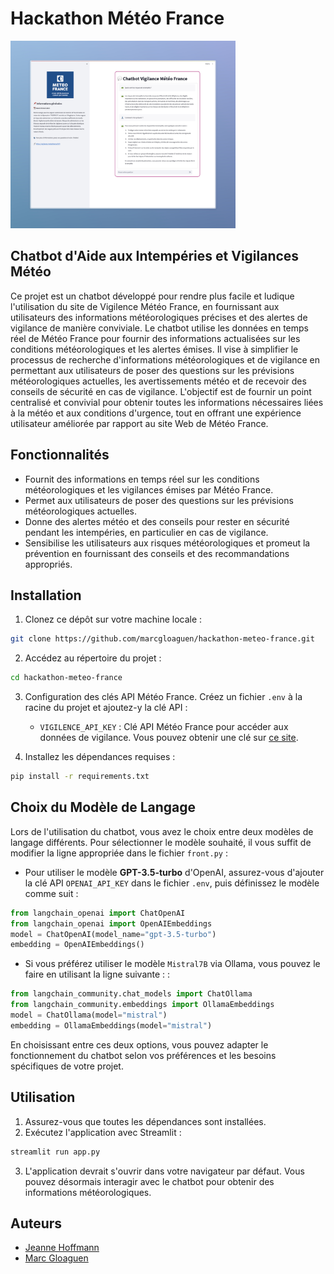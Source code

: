 # Hackathon Météo France
<img src=screenshot.jpeg alt="Screenshot" style="max-height: 300px;" />


## Chatbot d'Aide aux Intempéries et Vigilances Météo
Ce projet est un chatbot développé pour rendre plus facile et ludique l'utilisation du site de Vigilence Météo France, en fournissant aux utilisateurs des informations météorologiques précises et des alertes de vigilance de manière conviviale. Le chatbot utilise les données en temps réel de Météo France pour fournir des informations actualisées sur les conditions météorologiques et les alertes émises. Il vise à simplifier le processus de recherche d'informations météorologiques et de vigilance en permettant aux utilisateurs de poser des questions sur les prévisions météorologiques actuelles, les avertissements météo et de recevoir des conseils de sécurité en cas de vigilance. L'objectif est de fournir un point centralisé et convivial pour obtenir toutes les informations nécessaires liées à la météo et aux conditions d'urgence, tout en offrant une expérience utilisateur améliorée par rapport au site Web de Météo France.

## Fonctionnalités

- Fournit des informations en temps réel sur les conditions météorologiques et les vigilances émises par Météo France.
- Permet aux utilisateurs de poser des questions sur les prévisions météorologiques actuelles.
- Donne des alertes météo et des conseils pour rester en sécurité pendant les intempéries, en particulier en cas de vigilance.
- Sensibilise les utilisateurs aux risques météorologiques et promeut la prévention en fournissant des conseils et des recommandations appropriés.

## Installation

1. Clonez ce dépôt sur votre machine locale :

```bash
git clone https://github.com/marcgloaguen/hackathon-meteo-france.git
```
2. Accédez au répertoire du projet :
````bash la de
cd hackathon-meteo-france
````
3. Configuration des clés API Météo France. Créez un fichier `.env` à la racine du projet et ajoutez-y la clé API :
   - `VIGILENCE_API_KEY` : Clé API Météo France pour accéder aux données de vigilance. Vous pouvez obtenir une clé sur [ce site](https://portail-api.meteofrance.fr/web/fr/api/DonneesPubliquesVigilance).

4. Installez les dépendances requises :
````bash
pip install -r requirements.txt
````

## Choix du Modèle de Langage

Lors de l'utilisation du chatbot, vous avez le choix entre deux modèles de langage différents. Pour sélectionner le modèle souhaité, il vous suffit de modifier la ligne appropriée dans le fichier `front.py` :

- Pour utiliser le modèle **GPT-3.5-turbo** d'OpenAI, assurez-vous d'ajouter la clé API `OPENAI_API_KEY` dans le fichier `.env`, puis définissez le modèle comme suit :
  
```python
from langchain_openai import ChatOpenAI 
from langchain_openai import OpenAIEmbeddings
model = ChatOpenAI(model_name="gpt-3.5-turbo")
embedding = OpenAIEmbeddings()
 ```

- Si vous préférez utiliser le modèle ```Mistral7B``` via Ollama, vous pouvez le faire en utilisant la ligne suivante : : 

```python
from langchain_community.chat_models import ChatOllama
from langchain_community.embeddings import OllamaEmbeddings
model = ChatOllama(model="mistral")
embedding = OllamaEmbeddings(model="mistral")
```
En choisissant entre ces deux options, vous pouvez adapter le fonctionnement du chatbot selon vos préférences et les besoins spécifiques de votre projet.
## Utilisation

1. Assurez-vous que toutes les dépendances sont installées.
2. Exécutez l'application avec Streamlit :
````bash
streamlit run app.py
````
3. L'application devrait s'ouvrir dans votre navigateur par défaut. Vous pouvez désormais interagir avec le chatbot pour obtenir des informations météorologiques.

## Auteurs

- [Jeanne Hoffmann](https://github.com/Jemaveh)
- [Marc Gloaguen](https://github.com/marcgloaguen)

